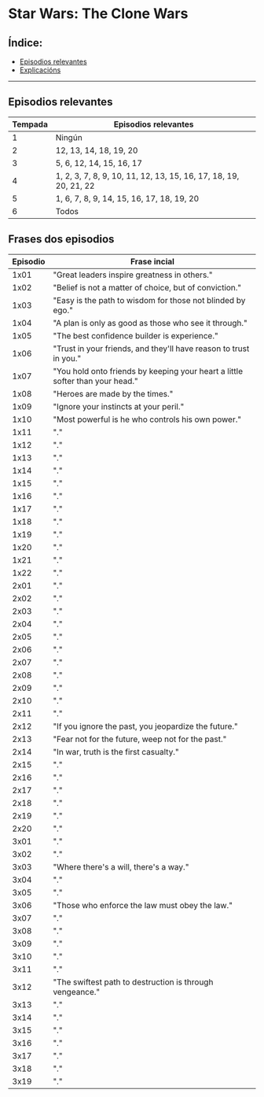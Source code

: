 # Star Wars: The Clone Wars

## Índice:
* [Episodios relevantes](sw-cw.md#episodiosrelevantes)
* [Explicacións](sw-cw.md#frasesdosepisodios)

------

## Episodios relevantes

| Tempada		| Episodios relevantes													|
| ------------ 	| ------------- 														|
| 1 			| Ningún																|
| 2 			| 12, 13, 14, 18, 19, 20 												|
| 3 			| 5, 6, 12, 14, 15, 16, 17												|
| 4 			| 1, 2, 3, 7, 8, 9, 10, 11, 12, 13, 15, 16, 17, 18, 19, 20, 21, 22		|
| 5 			| 1, 6, 7, 8, 9, 14, 15, 16, 17, 18, 19, 20 							|
| 6 			| Todos																	|

## Frases dos episodios

| Episodio	    | Frase incial		|
| ------------	| ------------- 																	|
| 1x01 		    | "Great leaders inspire greatness in others."                                      |
| 1x02 		    | "Belief is not a matter of choice, but of conviction."                            |
| 1x03 		    | "Easy is the path to wisdom for those not blinded by ego."                        |
| 1x04 		    | "A plan is only as good as those who see it through."                             |
| 1x05 		    | "The best confidence builder is experience."                                      |
| 1x06 		    | "Trust in your friends, and they'll have reason to trust in you."                 |
| 1x07 		    | "You hold onto friends by keeping your heart a little softer than your head."		|
| 1x08 		    | "Heroes are made by the times."                                                   |
| 1x09 		    | "Ignore your instincts at your peril."                                            |
| 1x10 		    | "Most powerful is he who controls his own power."                                 |
| 1x11 		    | "."			|
| 1x12 		    | "."			|
| 1x13 		    | "."			|
| 1x14 		    | "."			|
| 1x15 		    | "."			|
| 1x16 		    | "."			|
| 1x17 		    | "."			|
| 1x18 		    | "."			|
| 1x19 		    | "."			|
| 1x20 		    | "."			|
| 1x21 		    | "."			|
| 1x22 		    | "."			|
| 2x01 		    | "."			|
| 2x02 		    | "."			|
| 2x03 		    | "."			|
| 2x04 		    | "."			|
| 2x05 		    | "."			|
| 2x06 		    | "."			|
| 2x07 		    | "."			|
| 2x08 		    | "."			|
| 2x09 		    | "."			|
| 2x10 		    | "."			|
| 2x11 		    | "."			|
| 2x12 		    | "If you ignore the past, you jeopardize the future."								|
| 2x13 		    | "Fear not for the future, weep not for the past."									|
| 2x14 		    | "In war, truth is the first casualty."											|
| 2x15 		    | "."			|
| 2x16 		    | "."			|
| 2x17		    | "."			|
| 2x18 		    | "."			|
| 2x19 		    | "."			|
| 2x20 		    | "."			|
| 3x01 		    | "."			|
| 3x02 		    | "."			|
| 3x03 		    | "Where there's a will, there's a way."											|
| 3x04 		    | "."			|
| 3x05 		    | "."			|
| 3x06 		    | "Those who enforce the law must obey the law." 									|
| 3x07 		    | "."			|
| 3x08 		    | "."			|
| 3x09 		    | "."			|
| 3x10 		    | "."			|
| 3x11 		    | "."			|
| 3x12 		    | "The swiftest path to destruction is through vengeance."							|
| 3x13 		    | "."			|
| 3x14 		    | "."			|
| 3x15 		    | "."			|
| 3x16 		    | "."			|
| 3x17 		    | "."			|
| 3x18 		    | "."			|
| 3x19 		    | "."			|

